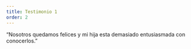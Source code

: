 ```yaml
---
title: Testimonio 1
order: 2
---
```

“Nosotros quedamos felices y mi hija esta demasiado entusiasmada con conocerlos.”
